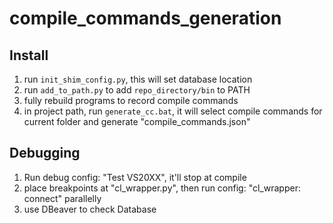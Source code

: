 # compile_commands_generation

## Install
1. run `init_shim_config.py`, this will set database location
1. run `add_to_path.py` to add `repo_directory/bin` to PATH
1. fully rebuild programs to record compile commands
1. in project path, run `generate_cc.bat`, 
it will select compile commands for current folder and generate "compile_commands.json"

## Debugging

1. Run debug config: "Test VS20XX", it'll stop at compile
1. place breakpoints at "cl_wrapper.py", then  run config: "cl_wrapper: connect" parallelly
1. use DBeaver to check Database
